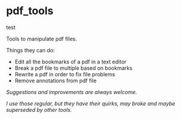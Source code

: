 
# pdf_tools

test

Tools to manipulate pdf files.

Things they can do:
- Edit all the bookmarks of a pdf in a text editor
- Break a pdf file to multiple based on bookmarks
- Rewrite a pdf in order to fix file problems
- Remove annotations from pdf file



*Suggestions and improvements are always welcome.*

*I use those regular, but they have their quirks, may broke and maybe superseded by other tools.*
